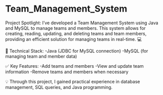 # Team_Management_System
Project Spotlight: I’ve developed a Team Management System using Java and MySQL to manage teams and members. This system allows for creating, reading, updating, and deleting teams and team members, providing an efficient solution for managing teams in real-time. 💻

🔧 Technical Stack:
-Java (JDBC for MySQL connection)
-MySQL (for managing team and member data)

✅ Key Features:
-Add teams and members
-View and update team information
-Remove teams and members when necessary

💡 Through this project, I gained practical experience in database management, SQL queries, and Java programming.
